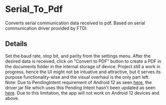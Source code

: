 # Serial_To_Pdf
Converts serial communication data received  to pdf. Based on serial communication driver provided by FTDI.

## Details
Set the baud rate, stop bit, and parity from the settings menu. After the desired data is received, click on "Convert to PDF" button to create a PDF in the documents
folder in the internal storage of device.
Project still a work in progress, hence the UI might not be intuative and attractive, but it serves its purpose functionality-wise and the visual overhaul is the only part left.
Note: Due to PendingIntent requirement of Android 12 as seen [here](https://developer.android.com/about/versions/12/behavior-changes-12#pending-intent-mutability), the driver
jar file which uses this Pending Intent hasn't been updated as seen [here](https://www.ftdichip.com/old2020/Android.htm). Due to this limitation, the app will not
work on Android 12 devices and above.
